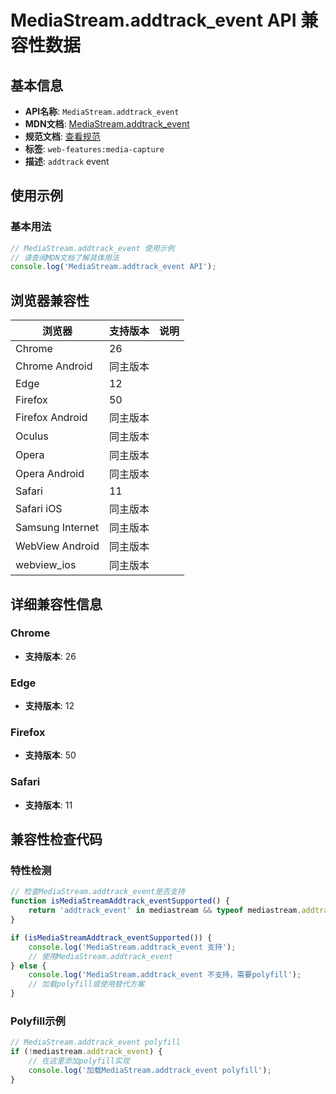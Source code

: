 # MediaStream.addtrack_event API 兼容性数据

## 基本信息

- **API名称**: `MediaStream.addtrack_event`
- **MDN文档**: [MediaStream.addtrack_event](https://developer.mozilla.org/docs/Web/API/MediaStream/addtrack_event)
- **规范文档**: [查看规范](https://w3c.github.io/mediacapture-main/#event-mediastream-addtrack)
- **标签**: `web-features:media-capture`
- **描述**: `addtrack` event

## 使用示例

### 基本用法

```javascript
// MediaStream.addtrack_event 使用示例
// 请查阅MDN文档了解具体用法
console.log('MediaStream.addtrack_event API');
```

## 浏览器兼容性

| 浏览器 | 支持版本 | 说明 |
|--------|----------|------|
| Chrome | 26 |  |
| Chrome Android | 同主版本 |  |
| Edge | 12 |  |
| Firefox | 50 |  |
| Firefox Android | 同主版本 |  |
| Oculus | 同主版本 |  |
| Opera | 同主版本 |  |
| Opera Android | 同主版本 |  |
| Safari | 11 |  |
| Safari iOS | 同主版本 |  |
| Samsung Internet | 同主版本 |  |
| WebView Android | 同主版本 |  |
| webview_ios | 同主版本 |  |

## 详细兼容性信息

### Chrome

- **支持版本**: 26

### Edge

- **支持版本**: 12

### Firefox

- **支持版本**: 50

### Safari

- **支持版本**: 11

## 兼容性检查代码

### 特性检测

```javascript
// 检查MediaStream.addtrack_event是否支持
function isMediaStreamAddtrack_eventSupported() {
    return 'addtrack_event' in mediastream && typeof mediastream.addtrack_event === 'function';
}

if (isMediaStreamAddtrack_eventSupported()) {
    console.log('MediaStream.addtrack_event 支持');
    // 使用MediaStream.addtrack_event
} else {
    console.log('MediaStream.addtrack_event 不支持，需要polyfill');
    // 加载polyfill或使用替代方案
}
```

### Polyfill示例

```javascript
// MediaStream.addtrack_event polyfill
if (!mediastream.addtrack_event) {
    // 在这里添加polyfill实现
    console.log('加载MediaStream.addtrack_event polyfill');
}
```

